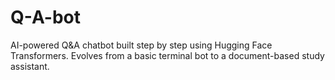 # Q-A-bot
AI-powered Q&amp;A chatbot built step by step using Hugging Face Transformers. Evolves from a basic terminal bot to a document-based study assistant.
